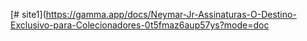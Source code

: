 [# site1](https://gamma.app/docs/Neymar-Jr-Assinaturas-O-Destino-Exclusivo-para-Colecionadores-0t5fmaz6aup57ys?mode=doc
